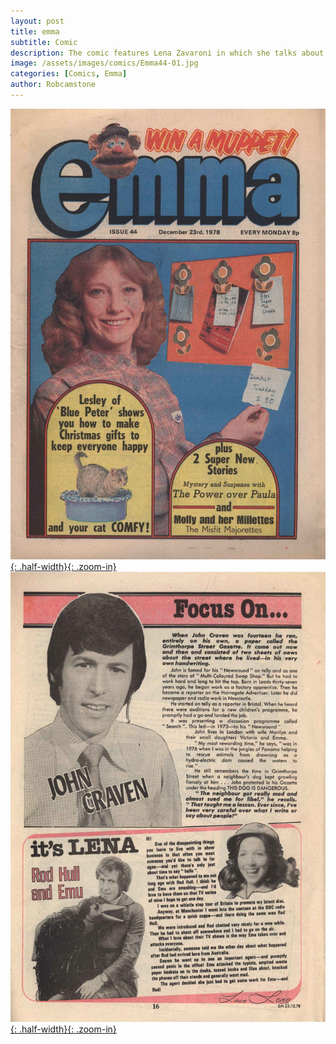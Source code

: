 ```yaml
---
layout: post
title: emma
subtitle: Comic
description: The comic features Lena Zavaroni in which she talks about meeting Rod Hull and Emu.
image: /assets/images/comics/Emma44-01.jpg
categories: [Comics, Emma]
author: Robcamstone
---
```


[![](/assets/images/comics/Emma44-01.jpg){: .half-width}{: .zoom-in}](/assets/images/comics/Emma44-01.jpg)
[![](/assets/images/comics/Emma44-16.jpg){: .half-width}{: .zoom-in}](/assets/images/comics/Emma44-16.jpg)

